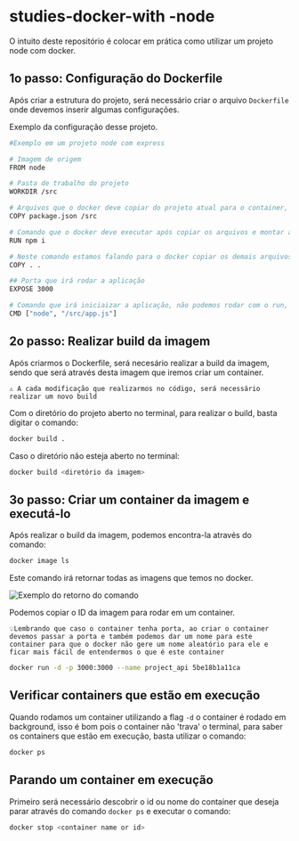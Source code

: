 # studies-docker-with -node

O intuito deste repositório é colocar em prática como utilizar um projeto node com docker.

## 1o passo: Configuração do Dockerfile
Após criar a estrutura do projeto, será necessário criar o arquivo `Dockerfile` onde devemos inserir algumas configurações.

Exemplo da configuração desse projeto.

```bash
#Exemplo em um projeto node com express

# Imagem de origem
FROM node

# Pasta de trabalho do projeto
WORKDIR /src

# Arquivos que o docker deve copiar do projeto atual para o container, colocamos para coiar o package.json e a pasta src
COPY package.json /src

# Comando que o docker deve executar após copiar os arquivos e montar a imagem do node.
RUN npm i

# Neste comando estamos falando para o docker copiar os demais arquivos que temos na nossa aplicação
COPY . .

## Porta que irá rodar a aplicação
EXPOSE 3000

# Comando que irá iniciaizar a aplicação, não podemos rodar com o run, devemos utilizar o CMD e passar um array
CMD ["node", "/src/app.js"]
```

## 2o passo: Realizar build da imagem
Após criarmos o Dockerfile, será necesário realizar a build da imagem, sendo que será através desta imagem que iremos criar um container.

`⚠️ A cada modificação que realizarmos no código, será necessário realizar um novo build`

Com o diretório do projeto aberto no terminal, para realizar o build, basta digitar o comando:

```bash
docker build .
```

Caso o diretório não esteja aberto no terminal:

```bash
docker build <diretório da imagem>
```

## 3o passo: Criar um container da imagem e executá-lo
Após realizar o build da imagem, podemos encontra-la através do comando:

```bash
docker image ls
```

Este comando irá retornar todas as imagens que temos no docker.

![Exemplo do retorno do comando](https://www.notion.so/image/https%3A%2F%2Fs3-us-west-2.amazonaws.com%2Fsecure.notion-static.com%2F38d7b8be-d468-477f-a232-fdd35db6f11f%2FUntitled.png?table=block&id=0f7e6c9d-9326-4621-9617-8168e5551885&spaceId=941d05d3-58e4-4120-a81a-bce4f7e89867&width=2000&userId=09d9ae56-9799-4537-a5dd-d50783d11a4f&cache=v2)

Podemos copiar o ID da imagem para rodar em um container.

`💡Lembrando que caso o container tenha porta, ao criar o container devemos passar a porta e também podemos dar um nome para este container para que o docker não gere um nome aleatório para ele e ficar mais fácil de entendermos o que é este container`

```bash
docker run -d -p 3000:3000 --name project_api 5be18b1a11ca
```

## Verificar containers que estão em execução

Quando rodamos um container utilizando a flag `-d` o container é rodado em background, isso é bom pois o container não 'trava' o terminal, para saber os containers que estão em execução, basta utilizar o comando:

```bash
docker ps
```

## Parando um container em execução

Primeiro será necessário descobrir o id ou nome do container que deseja parar através do comando `docker ps` e executar o comando:

```bash
docker stop <container name or id>
```
